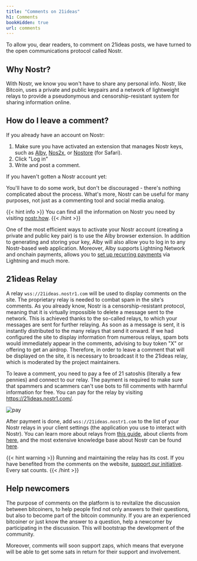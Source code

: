 ```yaml
---
title: "Comments on 21ideas"
h1: Comments
bookHidden: true
url: comments
---
```


To allow you, dear readers, to comment on 21ideas posts, we have turned to the open communications protocol called Nostr.

## Why Nostr?

With Nostr, we know you won't have to share any personal info. Nostr, like Bitcoin, uses a private and public keypairs and a network of lightweight relays to provide a pseudonymous and censorship-resistant system for sharing information online.

## How do I leave a comment?

If you already have an account on Nostr:

1. Make sure you have activated an extension that manages Nostr keys, such as [Alby](https://getalby.com), [Nos2x](https://chrome.google.com/webstore/detail/nos2x/kpgefcfmnafjgpblomihpgmejjdanjjp), or [Nostore](https://apps.apple.com/us/app/nostore/id1666553677) (for Safari).
2. Click "Log in"
3. Write and post a comment.

If you haven't gotten a Nostr account yet: 

You'll have to do some work, but don't be discouraged - there's nothing complicated about the process. What's more, Nostr can be useful for many purposes, not just as a commenting tool and social media analog.

{{< hint info >}}
You can find all the information on Nostr you need by visiting [nostr.how](https://nostr.how/). 
{{< /hint >}}

One of the most efficient ways to activate your Nostr account (creating a private and public key pair) is to use the Alby browser extension. In addition to generating and storing your key, Alby will also allow you to log in to any Nostr-based web application. Moreover, Alby supports Lightning Network and onchain payments, allows you to [set up recurring payments](https://zapplanner.albylabs.com) via Lightning and much more.

## 21ideas Relay

A relay `wss://21ideas.nostr1.com` will be used to display comments on the site. The proprietary relay is needed to combat spam in the site's comments. As you already know, Nostr is a censorship-resistant protocol, meaning that it is virtually impossible to delete a message sent to the network. This is achieved thanks to the so-called relays, to which your messages are sent for further relaying. As soon as a message is sent, it is instantly distributed to the many relays that send it onward. If we had configured the site to display information from numerous relays, spam bots would immediately appear in the comments, advising to buy token "X" or offering to get an airdrop. Therefore, in order to leave a comment that will be displayed on the site, it is necessary to broadcast it to the 21ideas relay, which is moderated by the project maintainers.

To leave a comment, you need to pay a fee of 21 satoshis (literally a few pennies) and connect to our relay. The payment is required to make sure that spammers and scammers can't use bots to fill comments with harmful information for free. You can pay for the relay by visiting https://21ideas.nostr1.com/. 

![pay](https://i.nostr.build/Z4BD.png)

After payment is done, add `wss://21ideas.nostr1.com` to the list of your Nostr relays in your client settings (the application you use to interact with Nostr). You can learn more about relays from [this guide](https://habla.news/tony/relays), about clients from [here](https://nostr.how/en/clients), and the most extensive knowledge base about Nostr can be found [here](https://nostr.how/).

{{< hint warning >}}
Running and maintaining the relay has its cost. If you have benefited from the comments on the website, [support our initiative](/contribute/). Every sat counts.
{{< /hint >}}

## Help newcomers

The purpose of comments on the platform is to revitalize the discussion between bitcoiners, to help people find not only answers to their questions, but also to become part of the bitcoin community. If you are an experienced bitcoiner or just know the answer to a question, help a newcomer by participating in the discussion. This will bootstrap the development of the community. 

Moreover, comments will soon support zaps, which means that everyone will be able to get some sats in return for their support and involvement.


